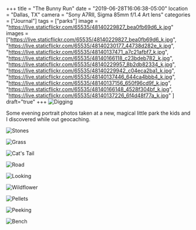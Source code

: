+++
title = "The Bunny Run"
date = "2019-06-28T16:06:38-05:00"
location = "Dallas, TX"
camera = "Sony A7RII, Sigma 85mm f/1.4 Art lens"
categories = ["Journal"]
tags = ["parks"]
image = "https://live.staticflickr.com/65535/48140229827_bea0fb69d6_k.jpg"
images = ["https://live.staticflickr.com/65535/48140229827_bea0fb69d6_k.jpg",
"https://live.staticflickr.com/65535/48140230177_44738d282e_k.jpg",
"https://live.staticflickr.com/65535/48140137471_a7c21afbf7_k.jpg",
"https://live.staticflickr.com/65535/48140166118_c23bdeb782_k.jpg",
"https://live.staticflickr.com/65535/48140229957_8b2db82334_k.jpg",
"https://live.staticflickr.com/65535/48140229942_c04eca2ba1_k.jpg",
"https://live.staticflickr.com/65535/48140137446_644ca4bbb4_k.jpg",
"https://live.staticflickr.com/65535/48140137156_650f96cd9f_k.jpg",
"https://live.staticflickr.com/65535/48140166148_4528f304bf_k.jpg",
"https://live.staticflickr.com/65535/48140137226_6f4d48f77a_k.jpg"
]
draft="true"
+++
![Digging](https://live.staticflickr.com/65535/48140229827_bea0fb69d6_k.jpg)
<!--more-->
Some evening portrait photos taken at a new, magical little park the kids and I discovered while out geocaching.

![Stones](https://live.staticflickr.com/65535/48140230177_44738d282e_k.jpg)

![Grass](https://live.staticflickr.com/65535/48140137471_a7c21afbf7_k.jpg)

![Cat's Tail](https://live.staticflickr.com/65535/48140166118_c23bdeb782_k.jpg)

![Road](https://live.staticflickr.com/65535/48140229957_8b2db82334_k.jpg)

![Looking](https://live.staticflickr.com/65535/48140229942_c04eca2ba1_k.jpg)

![Wildflower](https://live.staticflickr.com/65535/48140137446_644ca4bbb4_k.jpg)

![Pellets](https://live.staticflickr.com/65535/48140137156_650f96cd9f_k.jpg)

![Peeking](https://live.staticflickr.com/65535/48140166148_4528f304bf_k.jpg)

![Bench](https://live.staticflickr.com/65535/48140137226_6f4d48f77a_k.jpg)
